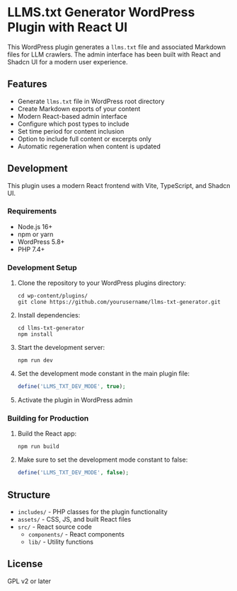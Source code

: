 # LLMS.txt Generator WordPress Plugin with React UI

This WordPress plugin generates a `llms.txt` file and associated Markdown files for LLM crawlers. The admin interface has been built with React and Shadcn UI for a modern user experience.

## Features

- Generate `llms.txt` file in WordPress root directory
- Create Markdown exports of your content
- Modern React-based admin interface
- Configure which post types to include
- Set time period for content inclusion
- Option to include full content or excerpts only
- Automatic regeneration when content is updated

## Development

This plugin uses a modern React frontend with Vite, TypeScript, and Shadcn UI.

### Requirements

- Node.js 16+
- npm or yarn
- WordPress 5.8+
- PHP 7.4+

### Development Setup

1. Clone the repository to your WordPress plugins directory:
   ```
   cd wp-content/plugins/
   git clone https://github.com/yourusername/llms-txt-generator.git
   ```

2. Install dependencies:
   ```
   cd llms-txt-generator
   npm install
   ```

3. Start the development server:
   ```
   npm run dev
   ```

4. Set the development mode constant in the main plugin file:
   ```php
   define('LLMS_TXT_DEV_MODE', true);
   ```

5. Activate the plugin in WordPress admin

### Building for Production

1. Build the React app:
   ```
   npm run build
   ```

2. Make sure to set the development mode constant to false:
   ```php
   define('LLMS_TXT_DEV_MODE', false);
   ```

## Structure

- `includes/` - PHP classes for the plugin functionality
- `assets/` - CSS, JS, and built React files
- `src/` - React source code
  - `components/` - React components
  - `lib/` - Utility functions

## License

GPL v2 or later 